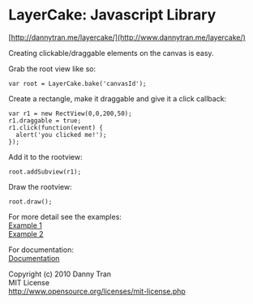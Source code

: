 LayerCake: Javascript Library
=============================
[http://dannytran.me/layercake/](http://www.dannytran.me/layercake/)

Creating clickable/draggable elements on the canvas is easy.

Grab the root view like so:

    var root = LayerCake.bake('canvasId');

Create a rectangle, make it draggable and give it a click callback:

    var r1 = new RectView(0,0,200,50);
    r1.draggable = true;
    r1.click(function(event) {
      alert('you clicked me!');
    });

Add it to the rootview:

    root.addSubview(r1);

Draw the rootview:

    root.draw();

For more detail see the examples:  
[Example 1](http://dannytran.me/layercake/example1.html)  
[Example 2](http://dannytran.me/layercake/example2.html)  

For documentation:  
[Documentation](http://dannytran.me/layercake/dox/)  

Copyright (c) 2010 Danny Tran  
MIT License  
http://www.opensource.org/licenses/mit-license.php